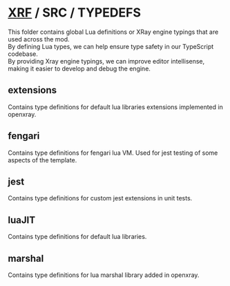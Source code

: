 # [XRF](../) / SRC / TYPEDEFS

This folder contains global Lua definitions or XRay engine typings that are used across the mod. <br/>
By defining Lua types, we can help ensure type safety in our TypeScript codebase.  <br/>
By providing Xray engine typings, we can improve editor intellisense, making it easier to develop and debug the engine.

## extensions

Contains type definitions for default lua libraries extensions implemented in openxray.

## fengari

Contains type definitions for fengari lua VM. Used for jest testing of some aspects of the template.

## jest

Contains type definitions for custom jest extensions in unit tests.

## luaJIT

Contains type definitions for default lua libraries.

## marshal

Contains type definitions for lua marshal library added in openxray.
